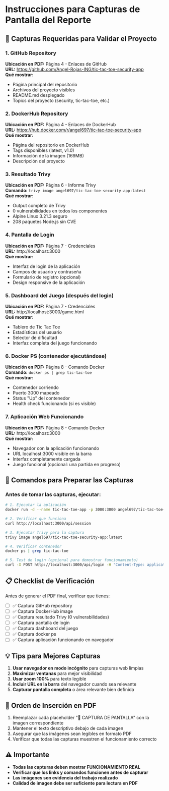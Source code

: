 # Instrucciones para Capturas de Pantalla del Reporte

## 📸 Capturas Requeridas para Validar el Proyecto

### 1. GitHub Repository
**Ubicación en PDF:** Página 4 - Enlaces de GitHub  
**URL:** https://github.com/Angel-Rojas-ING/tic-tac-toe-security-app  
**Qué mostrar:**
- Página principal del repositorio
- Archivos del proyecto visibles
- README.md desplegado
- Topics del proyecto (security, tic-tac-toe, etc.)

### 2. DockerHub Repository  
**Ubicación en PDF:** Página 4 - Enlaces de DockerHub  
**URL:** https://hub.docker.com/r/angel697/tic-tac-toe-security-app  
**Qué mostrar:**
- Página del repositorio en DockerHub
- Tags disponibles (latest, v1.0)
- Información de la imagen (169MB)
- Descripción del proyecto

### 3. Resultado Trivy
**Ubicación en PDF:** Página 6 - Informe Trivy  
**Comando:** `trivy image angel697/tic-tac-toe-security-app:latest`  
**Qué mostrar:**
- Output completo de Trivy
- 0 vulnerabilidades en todos los componentes
- Alpine Linux 3.21.3 seguro
- 208 paquetes Node.js sin CVE

### 4. Pantalla de Login
**Ubicación en PDF:** Página 7 - Credenciales  
**URL:** http://localhost:3000  
**Qué mostrar:**
- Interfaz de login de la aplicación
- Campos de usuario y contraseña
- Formulario de registro (opcional)
- Design responsive de la aplicación

### 5. Dashboard del Juego (después del login)
**Ubicación en PDF:** Página 7 - Credenciales  
**URL:** http://localhost:3000/game.html  
**Qué mostrar:**
- Tablero de Tic Tac Toe
- Estadísticas del usuario
- Selector de dificultad
- Interfaz completa del juego funcionando

### 6. Docker PS (contenedor ejecutándose)
**Ubicación en PDF:** Página 8 - Comando Docker  
**Comando:** `docker ps | grep tic-tac-toe`  
**Qué mostrar:**
- Contenedor corriendo
- Puerto 3000 mapeado
- Status "Up" del contenedor
- Health check funcionando (si es visible)

### 7. Aplicación Web Funcionando
**Ubicación en PDF:** Página 8 - Comando Docker  
**URL:** http://localhost:3000  
**Qué mostrar:**
- Navegador con la aplicación funcionando
- URL localhost:3000 visible en la barra
- Interfaz completamente cargada
- Juego funcional (opcional: una partida en progreso)

## 🔧 Comandos para Preparar las Capturas

### Antes de tomar las capturas, ejecutar:

```bash
# 1. Ejecutar la aplicación
docker run -d --name tic-tac-toe-app -p 3000:3000 angel697/tic-tac-toe-security-app:latest

# 2. Verificar que funciona
curl http://localhost:3000/api/session

# 3. Ejecutar Trivy para la captura
trivy image angel697/tic-tac-toe-security-app:latest

# 4. Verificar contenedor
docker ps | grep tic-tac-toe

# 5. Test de login (opcional para demostrar funcionamiento)
curl -X POST http://localhost:3000/api/login -H "Content-Type: application/json" -d '{"username":"admin","password":"admin"}'
```

## 📋 Checklist de Verificación

Antes de generar el PDF final, verificar que tienes:

- [ ] ✅ Captura GitHub repository
- [ ] ✅ Captura DockerHub image  
- [ ] ✅ Captura resultado Trivy (0 vulnerabilidades)
- [ ] ✅ Captura pantalla de login
- [ ] ✅ Captura dashboard del juego
- [ ] ✅ Captura docker ps
- [ ] ✅ Captura aplicación funcionando en navegador

## 💡 Tips para Mejores Capturas

1. **Usar navegador en modo incógnito** para capturas web limpias
2. **Maximizar ventanas** para mejor visibilidad
3. **Usar zoom 100%** para texto legible
4. **Incluir URL en la barra** del navegador cuando sea relevante
5. **Capturar pantalla completa** o área relevante bien definida

## 🎯 Orden de Inserción en PDF

1. Reemplazar cada placeholder "📸 CAPTURA DE PANTALLA" con la imagen correspondiente
2. Mantener el texto descriptivo debajo de cada imagen
3. Asegurar que las imágenes sean legibles en formato PDF
4. Verificar que todas las capturas muestren el funcionamiento correcto

## ⚠️ Importante

- **Todas las capturas deben mostrar FUNCIONAMIENTO REAL**
- **Verificar que los links y comandos funcionen antes de capturar**
- **Las imágenes son evidencia del trabajo realizado**
- **Calidad de imagen debe ser suficiente para lectura en PDF**